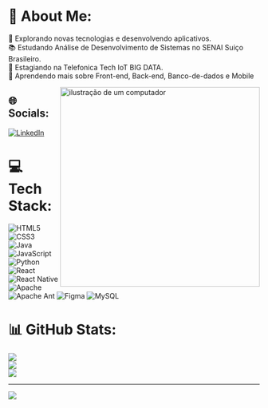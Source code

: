# 💫 About Me:
🤔 Explorando novas tecnologias e desenvolvendo aplicativos.<br>📚 Estudando Análise de Desenvolvimento de Sistemas no SENAI Suiço Brasileiro.<br>💼 Estagiando na Telefonica Tech IoT BIG DATA.<br>🌱 Aprendendo mais sobre Front-end, Back-end, Banco-de-dados e Mobile

<img src= "[https://www.89a.co.uk/post/51383918804/crash](https://media4.giphy.com/media/v1.Y2lkPTc5MGI3NjExdGptaW5oZDMxbm4wcmJ3Z2JyNmoxNTEzMmhub3ZnaGVuZ2YyanJ2MiZlcD12MV9pbnRlcm5hbF9naWZfYnlfaWQmY3Q9Zw/bpmNf92LmkoMw/giphy.gif)" alt="ilustração de um computador" min-width="400px" max-width="400px" width="400px" align="right">


## 🌐 Socials:
[![LinkedIn](https://img.shields.io/badge/LinkedIn-%230077B5.svg?logo=linkedin&logoColor=white)](https://linkedin.com/in/https://www.linkedin.com/in/brennon-meireles/) 

# 💻 Tech Stack:
![HTML5](https://img.shields.io/badge/html5-%23E34F26.svg?style=for-the-badge&logo=html5&logoColor=white) ![CSS3](https://img.shields.io/badge/css3-%231572B6.svg?style=for-the-badge&logo=css3&logoColor=white) ![Java](https://img.shields.io/badge/java-%23ED8B00.svg?style=for-the-badge&logo=openjdk&logoColor=white) ![JavaScript](https://img.shields.io/badge/javascript-%23323330.svg?style=for-the-badge&logo=javascript&logoColor=%23F7DF1E) ![Python](https://img.shields.io/badge/python-3670A0?style=for-the-badge&logo=python&logoColor=ffdd54) ![React](https://img.shields.io/badge/react-%2320232a.svg?style=for-the-badge&logo=react&logoColor=%2361DAFB) ![React Native](https://img.shields.io/badge/react_native-%2320232a.svg?style=for-the-badge&logo=react&logoColor=%2361DAFB) ![Apache](https://img.shields.io/badge/apache-%23D42029.svg?style=for-the-badge&logo=apache&logoColor=white) ![Apache Ant](https://img.shields.io/badge/Apache%20Ant-A81C7D?style=for-the-badge&logo=Apache%20Ant&logoColor=white) ![Figma](https://img.shields.io/badge/figma-%23F24E1E.svg?style=for-the-badge&logo=figma&logoColor=white) ![MySQL](https://img.shields.io/badge/mysql-%2300000f.svg?style=for-the-badge&logo=mysql&logoColor=white)
# 📊 GitHub Stats:
![](https://github-readme-stats.vercel.app/api?username=BrennonMeireles&theme=radical&hide_border=true&include_all_commits=false&count_private=true)<br/>
![](https://github-readme-streak-stats.herokuapp.com/?user=BrennonMeireles&theme=radical&hide_border=true)<br/>
![](https://github-readme-stats.vercel.app/api/top-langs/?username=BrennonMeireles&theme=radical&hide_border=true&include_all_commits=false&count_private=true&layout=compact)

---
[![](https://visitcount.itsvg.in/api?id=BrennonMeireles&icon=0&color=1)](https://visitcount.itsvg.in)

<!-- Proudly created with GPRM ( https://gprm.itsvg.in ) -->
